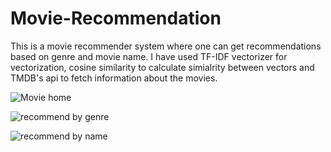 # Movie-Recommendation

This is a movie recommender system where one can get recommendations based on genre and movie name. I have used TF-IDF vectorizer for vectorization, cosine similarity to calculate simialrity between vectors and TMDB's api to fetch information about the movies. 

![Movie home](https://user-images.githubusercontent.com/79584438/194343881-10e295e0-61e2-438c-aa61-d2834aefa4a4.png)

![recommend by genre](https://user-images.githubusercontent.com/79584438/194343932-746c6437-0fe8-4f64-9bb0-54bc0a2e446e.png)

![recommend by name](https://user-images.githubusercontent.com/79584438/194343970-787742c0-93a6-4b2f-a935-201def9d97a7.png)

